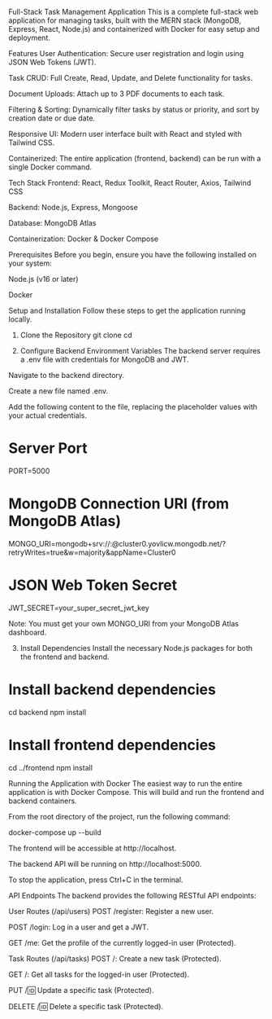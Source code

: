 Full-Stack Task Management Application
This is a complete full-stack web application for managing tasks, built with the MERN stack (MongoDB, Express, React, Node.js) and containerized with Docker for easy setup and deployment.

Features
User Authentication: Secure user registration and login using JSON Web Tokens (JWT).

Task CRUD: Full Create, Read, Update, and Delete functionality for tasks.

Document Uploads: Attach up to 3 PDF documents to each task.

Filtering & Sorting: Dynamically filter tasks by status or priority, and sort by creation date or due date.

Responsive UI: Modern user interface built with React and styled with Tailwind CSS.

Containerized: The entire application (frontend, backend) can be run with a single Docker command.

Tech Stack
Frontend: React, Redux Toolkit, React Router, Axios, Tailwind CSS

Backend: Node.js, Express, Mongoose

Database: MongoDB Atlas

Containerization: Docker & Docker Compose

Prerequisites
Before you begin, ensure you have the following installed on your system:

Node.js (v16 or later)

Docker

Setup and Installation
Follow these steps to get the application running locally.

1. Clone the Repository
git clone <your-repository-url>
cd <your-repository-folder>

2. Configure Backend Environment Variables
The backend server requires a .env file with credentials for MongoDB and JWT.

Navigate to the backend directory.

Create a new file named .env.

Add the following content to the file, replacing the placeholder values with your actual credentials.

# Server Port
PORT=5000

# MongoDB Connection URI (from MongoDB Atlas)
MONGO_URI=mongodb+srv://<username>:<password>@cluster0.yovlicw.mongodb.net/?retryWrites=true&w=majority&appName=Cluster0

# JSON Web Token Secret
JWT_SECRET=your_super_secret_jwt_key

Note: You must get your own MONGO_URI from your MongoDB Atlas dashboard.

3. Install Dependencies
Install the necessary Node.js packages for both the frontend and backend.

# Install backend dependencies
cd backend
npm install

# Install frontend dependencies
cd ../frontend
npm install

Running the Application with Docker
The easiest way to run the entire application is with Docker Compose. This will build and run the frontend and backend containers.

From the root directory of the project, run the following command:

docker-compose up --build

The frontend will be accessible at http://localhost.

The backend API will be running on http://localhost:5000.

To stop the application, press Ctrl+C in the terminal.

API Endpoints
The backend provides the following RESTful API endpoints:

User Routes (/api/users)
POST /register: Register a new user.

POST /login: Log in a user and get a JWT.

GET /me: Get the profile of the currently logged-in user (Protected).

Task Routes (/api/tasks)
POST /: Create a new task (Protected).

GET /: Get all tasks for the logged-in user (Protected).

PUT /:id: Update a specific task (Protected).

DELETE /:id: Delete a specific task (Protected).
